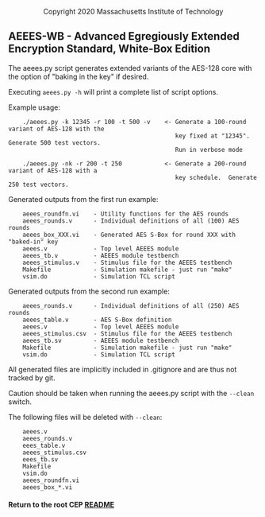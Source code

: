 [//]: # (Copyright 2020 Massachusetts Institute of Technology)
[//]: # (SPDX short identifier: BSD-2-Clause)

<p align="center">
   Copyright 2020 Massachusetts Institute of Technology
</p>

## AEEES-WB - Advanced Egregiously Extended Encryption Standard, White-Box Edition

The aeees.py script generates extended variants of the AES-128 core with the option of
"baking in the key" if desired.  

Executing `aeees.py -h` will print a complete list of script options.

Example usage:
```
    ./aeees.py -k 12345 -r 100 -t 500 -v    <- Generate a 100-round variant of AES-128 with the
                                               key fixed at "12345".  Generate 500 test vectors.
                                               Run in verbose mode

    ./aeees.py -nk -r 200 -t 250            <- Generate a 200-round variant of AES-128 with a
                                               key schedule.  Generate 250 test vectors.                                                 
```

Generated outputs from the first run example:
```
    aeees_roundfn.vi    - Utility functions for the AES rounds 
    aeees_rounds.v      - Individual definitions of all (100) AES rounds    
    aeees_box_XXX.vi    - Generated AES S-Box for round XXX with "baked-in" key
    aeees.v             - Top level AEEES module
    aeees_tb.v          - AEEES module testbench
    aeees_stimulus.v    - Stimulus file for the AEEES testbench
    Makefile            - Simulation makefile - just run "make"
    vsim.do             - Simulation TCL script
```

Generated outputs from the second run example:
```
    aeees_rounds.v      - Individual definitions of all (250) AES rounds    
    aeees_table.v       - AES S-Box definition
    aeees.v             - Top level AEEES module
    aeees_stimulus.csv  - Stimulus file for the AEEES testbench
    aeees_tb.sv         - AEEES module testbench
    Makefile            - Simulation makefile - just run "make"
    vsim.do             - Simulation TCL script
```

All generated files are implicitly included in .gitignore and are thus not tracked by git.

Caution should be taken when running the aeees.py script with the `--clean` switch.  

The following files will be deleted with `--clean`:
```
    aeees.v
    aeees_rounds.v
    eees_table.v
    aeees_stimulus.csv
    eees_tb.sv
    Makefile
    vsim.do
    aeees_roundfn.vi
    aeees_box_*.vi
```

#### Return to the root CEP [README](../../README.md)

